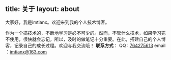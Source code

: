 title: 关于
layout: about
---
大家好，我是imtianx。欢迎来到我的个人技术博客。

作为一个搞技术的，不断地学习是必不可少的。然而，不管什么技术，如果学习完不使用，很快就会忘记，所以，及时的做笔记十分重要。在此，搭建自己的个人博客，记录自己的成长过程。欢迎与我交流哦！
**联系方式**：
QQ : <a target="_blank" href="http://wpa.qq.com/msgrd?v=3&uin=764275613&site=qq&menu=yes" alt="点击这里给我发消息">764275613</a>
email ：<a href="Mailto:imtianx@163.com">imtianx@163.com</a> 

